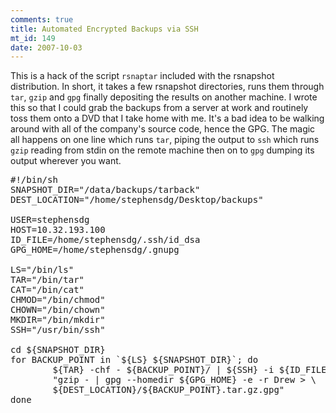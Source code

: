 ```yaml
--- 
comments: true
title: Automated Encrypted Backups via SSH
mt_id: 149
date: 2007-10-03
---
```

This is a hack of the script `rsnaptar` included with the rsnapshot distribution.  In short, it takes a  few rsnapshot directories, runs them through `tar`, `gzip` and `gpg` finally depositing the results on another machine.  I wrote this so that I could grab the backups from a server at work and routinely toss them onto a DVD that I take home with me.  It's a bad idea to be walking around with all of the company's source code, hence the GPG.  The magic all happens on one line which runs `tar`, piping the output to `ssh` which runs `gzip` reading from stdin on the remote machine then on to `gpg` dumping its output wherever you want.

<pre>
#!/bin/sh
SNAPSHOT_DIR="/data/backups/tarback"
DEST_LOCATION="/home/stephensdg/Desktop/backups"

USER=stephensdg
HOST=10.32.193.100
ID_FILE=/home/stephensdg/.ssh/id_dsa
GPG_HOME=/home/stephensdg/.gnupg

LS="/bin/ls"
TAR="/bin/tar"
CAT="/bin/cat"
CHMOD="/bin/chmod"
CHOWN="/bin/chown"
MKDIR="/bin/mkdir"
SSH="/usr/bin/ssh"

cd ${SNAPSHOT_DIR}
for BACKUP_POINT in `${LS} ${SNAPSHOT_DIR}`; do
        ${TAR} -chf - ${BACKUP_POINT}/ | ${SSH} -i ${ID_FILE} ${USER}@${HOST} \
        "gzip - | gpg --homedir ${GPG_HOME} -e -r Drew > \
        ${DEST_LOCATION}/${BACKUP_POINT}.tar.gz.gpg"
done
</pre>
